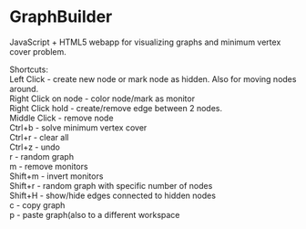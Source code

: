 GraphBuilder
===================

JavaScript + HTML5 webapp for visualizing graphs and minimum vertex cover problem.  
  
Shortcuts:  
Left Click - create new node or mark node as hidden. Also for moving nodes around.  
Right Click on node - color node/mark as monitor  
Right Click hold - create/remove edge between 2 nodes.  
Middle Click - remove node  
Ctrl+b - solve minimum vertex cover  
Ctrl+r - clear all  
Ctrl+z - undo  
r - random graph  
m - remove monitors  
Shift+m - invert monitors  
Shift+r - random graph with specific number of nodes  
Shift+H - show/hide edges connected to hidden nodes  
c - copy graph  
p - paste graph(also to a different workspace  